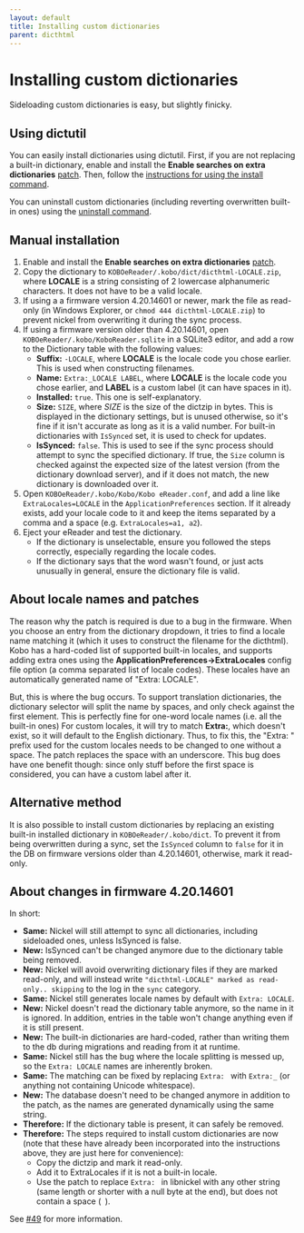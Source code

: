 ```yaml
---
layout: default
title: Installing custom dictionaries
parent: dicthtml
---
```


# Installing custom dictionaries
Sideloading custom dictionaries is easy, but slightly finicky.

## Using dictutil
You can easily install dictionaries using dictutil. First, if you are not replacing a built-in dictionary, enable and install the **Enable searches on extra dictionaries** [patch](https://pgaskin.net/kobopatch-patches). Then, follow the [instructions for using the install command](../dictutil/install.html).

You can uninstall custom dictionaries (including reverting overwritten built-in ones) using the [uninstall command](../dictutil/uninstall.html).

## Manual installation
1. Enable and install the **Enable searches on extra dictionaries** [patch](https://pgaskin.net/kobopatch-patches).
2. Copy the dictionary to `KOBOeReader/.kobo/dict/dicthtml-LOCALE.zip`, where **LOCALE** is a string consisting of 2 lowercase alphanumeric characters. It does not have to be a valid locale.
3. If using a a firmware version 4.20.14601 or newer, mark the file as read-only (in Windows Explorer, or `chmod 444 dicthtml-LOCALE.zip`) to prevent nickel from overwriting it during the sync process.
4. If using a firmware version older than 4.20.14601, open `KOBOeReader/.kobo/KoboReader.sqlite` in a SQLite3 editor, and add a row to the Dictionary table with the following values:
    - **Suffix:** `-LOCALE`, where **LOCALE** is the locale code you chose earlier. This is used when constructing filenames.
    - **Name:** `Extra:_LOCALE LABEL`, where **LOCALE** is the locale code you chose earlier, and **LABEL** is a custom label (it can have spaces in it).
    - **Installed:** `true`. This one is self-explanatory.
    - **Size:** `SIZE`, where *SIZE* is the size of the dictzip in bytes. This is displayed in the dictionary settings, but is unused otherwise, so it's fine if it isn't accurate as long as it is a valid number. For built-in dictionaries with `IsSynced` set, it is used to check for updates.
    - **IsSynced:** `false`. This is used to see if the sync process should attempt to sync the specified dictionary. If true, the `Size` column is checked against the expected size of the latest version (from the dictionary download server), and if it does not match, the new dictionary is downloaded over it.
5. Open `KOBOeReader/.kobo/Kobo/Kobo eReader.conf`, and add a line like `ExtraLocales=LOCALE` in the `ApplicationPreferences` section. If it already exists, add your locale code to it and keep the items separated by a comma and a space (e.g. `ExtraLocales=a1, a2`).
6. Eject your eReader and test the dictionary.
    - If the dictionary is unselectable, ensure you followed the steps correctly, especially regarding the locale codes.
    - If the dictionary says that the word wasn't found, or just acts unusually in general, ensure the dictionary file is valid.

## About locale names and patches
The reason why the patch is required is due to a bug in the firmware. When you choose an entry from the dictionary dropdown, it tries to find a locale name matching it (which it uses to construct the filename for the dicthtml). Kobo has a hard-coded list of supported built-in locales, and supports adding extra ones using the **ApplicationPreferences->ExtraLocales** config file option (a comma separated list of locale codes). These locales have an automatically generated name of "Extra: LOCALE".

But, this is where the bug occurs. To support translation dictionaries, the dictionary selector will split the name by spaces, and only check against the first element. This is perfectly fine for one-word locale names (i.e. all the built-in ones) For custom locales, it will try to match **Extra:**, which doesn't exist, so it will default to the English dictionary. Thus, to fix this, the "Extra: " prefix used for the custom locales needs to be changed to one without a space. The patch replaces the space with an underscore. This bug does have one benefit though: since only stuff before the first space is considered, you can have a custom label after it.

## Alternative method
It is also possible to install custom dictionaries by replacing an existing built-in installed dictionary in `KOBOeReader/.kobo/dict`. To prevent it from being overwritten during a sync, set the `IsSynced` column to `false` for it in the DB on firmware versions older than 4.20.14601, otherwise, mark it read-only.

## About changes in firmware 4.20.14601

In short:

- **Same:** Nickel will still attempt to sync all dictionaries, including sideloaded ones, unless IsSynced is false.
- **New:** IsSynced can't be changed anymore due to the dictionary table being removed.
- **New:** Nickel will avoid overwriting dictionary files if they are marked read-only, and will instead write `"dicthtml-LOCALE" marked as read-only.. skipping` to the log in the `sync` category.
- **Same:** Nickel still generates locale names by default with `Extra: LOCALE`.
- **New:** Nickel doesn't read the dictionary table anymore, so the name in it is ignored. In addition, entries in the table won't change anything even if it is still present.
- **New:** The built-in dictionaries are hard-coded, rather than writing them to the db during migrations and reading from it at runtime.
- **Same:** Nickel still has the bug where the locale splitting is messed up, so the `Extra: LOCALE` names are inherently broken.
- **Same:** The matching can be fixed by replacing `Extra: ` with `Extra:_` (or anything not containing Unicode whitespace).
- **New:** The database doesn't need to be changed anymore in addition to the patch, as the names are generated dynamically using the same string.
- **Therefore:** If the dictionary table is present, it can safely be removed.
- **Therefore:** The steps required to install custom dictionaries are now (note that these have already been incorporated into the instructions above, they are just here for convenience):
  - Copy the dictzip and mark it read-only.
  - Add it to ExtraLocales if it is not a built-in locale.
  - Use the patch to replace `Extra: ` in libnickel with any other string (same length or shorter with a null byte at the end), but does not contain a space (` `).

See [#49](https://github.com/geek1011/kobopatch-patches/issues/49) for more information.
